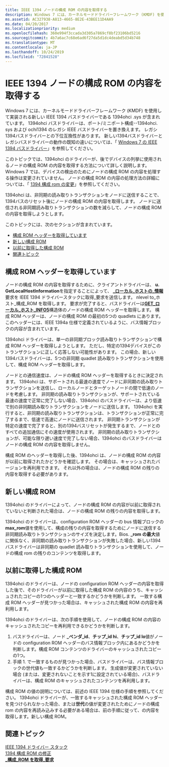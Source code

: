 ```yaml
---
title: IEEE 1394 ノードの構成 ROM の内容を取得する
description: Windows 7 には、カーネルモードドライバーフレームワーク (KMDF) を使用して実装される新しい IEEE 1394 バスドライバーである 1394ohci .sys が含まれています。
ms.assetid: AC327938-A813-4665-8E2E-43BEE11D4AA9
ms.date: 04/20/2017
ms.localizationpriority: medium
ms.openlocfilehash: 360e994f3ccada3d305a7869cf8bf23106bd5216
ms.sourcegitcommit: 4b7a6ac7c68e6ad6f27da5d1dc4deabd5d34b748
ms.translationtype: MT
ms.contentlocale: ja-JP
ms.lasthandoff: 10/24/2019
ms.locfileid: "72841528"
---
```

# <a name="retrieving-the-contents-of-a-ieee-1394-nodes-configuration-rom"></a>IEEE 1394 ノードの構成 ROM の内容を取得する


Windows 7 には、カーネルモードドライバーフレームワーク (KMDF) を使用して実装される新しい IEEE 1394 バスドライバーである 1394ohci .sys が含まれています。 1394ohci バスドライバーは、ポート/ミニポート構成--1394ohci. sys および ochi1394 のレガシ IEEE バスドライバーを置き換えます。 レガシ1394バスドライバーとの下位互換性があります。 新しい1394バスドライバーとレガシバスドライバーの動作の既知の違いについては、「 [Windows 7 の IEEE 1394 バスドライバー](https://docs.microsoft.com/windows-hardware/drivers/ieee/IEEE-1394-Bus-Driver-in-Windows-7)」を参照してください。

このトピックでは、1394ohci のドライバーが、後でデバイスの列挙に使用されるノードの構成 ROM の内容を取得する方法について詳しく説明します。 Windows 7 では、デバイスの検出のためにノードの構成 ROM の内容を処理する操作は変更されていません。 ノードの構成 ROM の内容の処理方法の詳細については、「 [1394 構成 rom の変更](https://docs.microsoft.com/windows-hardware/drivers/ieee/modifying-the-1394-configuration-rom)」を参照してください。

1394ohci は、非同期の読み取りトランザクションをノードに送信することで、1394バスのリセット後にノードの構成 ROM の内容を取得します。 ノードに送信される非同期読み取りトランザクションの数を減らして、ノードの構成 ROM の内容を取得しようとします。

このトピックには、次のセクションが含まれています。

-   [構成 ROM ヘッダーを取得しています](#retrieving-the-configuration-rom-header)
-   [新しい構成 ROM](#new-configuration-rom)
-   [以前に取得した構成 ROM](#previously-retrieved-configuration-rom)
-   [関連トピック](#related-topics)

## <a name="retrieving-the-configuration-rom-header"></a>構成 ROM ヘッダーを取得しています


ノードの構成 ROM の内容を取得するために、クライアントドライバーは、 **u. GetLocalHostInformation**を指定することによって、 [ **\_ローカル\_ホストの\_情報**](https://msdn.microsoft.com/library/windows/hardware/ff537644)要求を IEEE 1394 ドライバースタックに取得\_要求を送信します。 nlevel to\_ホスト\_構成\_ROM を取得します。 要求が完了すると、バスドライバーは[**GET\_ローカル\_ホスト\_INFO5**](https://docs.microsoft.com/windows-hardware/drivers/ddi/1394/ns-1394-_get_local_host_info5)構造体のノードの構成 ROM ヘッダーを取得します。 構成 ROM ヘッダーは、ノードの構成 ROM の最初の5つの quadlets にあります。 このヘッダーには、IEEE 1394a 仕様で定義されているように、バス情報ブロックの内容が含まれています。

1394ohci ドライバーは、単一の非同期ブロック読み取りトランザクションで構成 ROM ヘッダーを取得しようとします。 ただし、特定の1394デバイスがこのトランザクションに正しく応答しない可能性があります。 この場合、新しい1394バスドライバーは、5つの非同期 quadlet 読み取りトランザクションを使用して、構成 ROM ヘッダーを取得します。

ノードとの通信速度は、ノードの構成 ROM ヘッダーを取得するときに決定されます。 1394ohci は、サポートされる最速の速度でノードに非同期の読み取りトランザクションを送信し、ローカルノードとターゲットノードの間で低速のノードを考慮します。 非同期の読み取りトランザクションが、サポートされている最速の速度で正常に完了しない場合、1394ohci のバスドライバーは、より低速で別の非同期読み取りトランザクションをノードに送信します。 1394ohci を実行すると、非同期の読み取りトランザクションは、トランザクションが正常に完了するまで、低速で高速にノードに送信されます。 非同期トランザクションが特定の速度で完了すると、別の1394バスリセットが発生するまで、ノードとのすべての追加通信にその速度が使用されます。 非同期の読み取りトランザクションが、可能な限り遅い速度で完了しない場合、1394ohci のバスドライバーはノードの構成 ROM の内容を取得しません。

構成 ROM のヘッダーを取得した後、1394ohci は、ノードの構成 ROM の内容が以前に取得されたかどうかを確認します。 その場合は、キャッシュされたバージョンを再利用できます。 それ以外の場合は、ノードの構成 ROM の残りの内容を取得する必要があります。

## <a name="new-configuration-rom"></a>新しい構成 ROM


1394ohci のドライバーによって、ノードの構成 ROM の内容が以前に取得されていないと判断された場合は、ノードの構成 ROM の残りの内容を取得します。

1394ohci のドライバーは、configuration ROM ヘッダーの bus 情報ブロックの**max\_rom**値を使用して、構成の残りの内容を取得するためにノードに送信する非同期読み取りトランザクションのサイズを決定します。Bios. **\_rom の最大**値に関係なく、非同期の読み取りトランザクションが失敗した場合、新しい1394バスドライバーは非同期の quadlet 読み取りトランザクションを使用して、ノードの構成 rom の残りのコンテンツを取得します。

## <a name="previously-retrieved-configuration-rom"></a>以前に取得した構成 ROM


1394ohci のドライバーは、ノードの configuration ROM ヘッダーの内容を取得した後で、そのドライバーが以前に取得した構成 ROM の内容のうち、キャッシュされたコピーの1つのヘッダーと一致するかどうかを判断します。 一致する構成 ROM ヘッダーが見つかった場合は、キャッシュされた構成 ROM の内容を再利用します。

1394ohci のドライバーは、次の手順を使用して、ノードの構成 ROM の内容のキャッシュされたコピーを再利用できるかどうかを判断します。

1.  バスドライバーは、ノード **\_ベンダ\_id**、**チップ\_id hi**、**チップ\_id lo**値がノードの configuration ROM ヘッダーのバス情報ブロック内にあるかどうかを判断します。構成 ROM コンテンツのドライバーのキャッシュされたコピーの1つ。
2.  手順 1. で一致するものが見つかった場合、バスドライバーは、バス情報ブロックの世代値も一致するかどうかを判断します。 生成値が変更されていない場合 (または、変更されないことを示す1に設定されている場合)、バスドライバーは、構成 ROM のキャッシュされたコンテンツを再利用します。

構成 ROM の値の説明については、前述の IEEE 1394 仕様の手順を参照してください。 1394ohci ドライバーが、一致するキャッシュされた構成 ROM ヘッダーを見つけられなかった場合、または**世代**の値が変更されたためにノードの構成 rom の内容を再読み込みする必要がある場合は、前の手順に従って、の内容を取得します。新しい構成 ROM。

## <a name="related-topics"></a>関連トピック
[IEEE 1394 ドライバー スタック](https://docs.microsoft.com/windows-hardware/drivers/ieee/the-ieee-1394-driver-stack)  
[1394 構成 ROM の修正](https://docs.microsoft.com/windows-hardware/drivers/ieee/modifying-the-1394-configuration-rom)  
[ **\_構成\_ROM を取得\_要求**](https://msdn.microsoft.com/library/windows/hardware/gg266404)  




